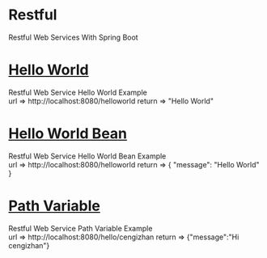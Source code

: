 # Restful
Restful Web Services With Spring Boot

# [Hello World](https://github.com/cengizhanaydin/restful/tree/master/helloworld)
  Restful Web Service Hello World Example <br/>
  url => http://localhost:8080/helloworld
  return => "Hello World"

# [Hello World Bean](https://github.com/cengizhanaydin/restful/tree/master/helloworldbean)
  Restful Web Service Hello World Bean Example <br/>
  url => http://localhost:8080/helloworld
  return => { "message": "Hello World" }

# [Path Variable](https://github.com/cengizhanaydin/restful/tree/master/pathvariable)
  Restful Web Service Path Variable Example <br/>
  url => http://localhost:8080/hello/cengizhan
  return => {"message":"Hi cengizhan"}
